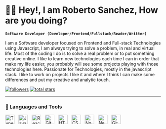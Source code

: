 #  🕺🏻 Hey!, I am Roberto Sanchez, How are you doing?

**`Software Developer (Developer/Frontend/Fullstack/Reader/Writter)`**

I am a Software developer focused on Frontend and Full-stack Technologies using Javascript, I am always trying to solve a problem, in real and virtual life. Most of the coding I do is to solve a real problem or to put something creative online. I like to learn new technologies each time I can in order that make my life easier, you probably will see some projects playing with those technologies here. Passionate for Technologies, mostly in the javascript stack. I like to work on projects I like it and where I think I can make some differences and put my creative and analytic touch.

   <p align="left">
      <a href="https://github.com/robertosampayo?tab=followers">
         <img alt="followers" title="Follow me on Github" src="https://custom-icon-badges.demolab.com/github/followers/robertosampayo?color=236ad3&labelColor=1155ba&style=for-the-badge&logo=person-add&label=Follow&logoColor=white"/></a>
      <a href="https://github.com/robertosampayo?tab=repositories">
         <img alt="total stars" title="Total stars on GitHub" src="https://custom-icon-badges.demolab.com/github/stars/robertosampayo?color=55960c&style=for-the-badge&labelColor=488207&logo=star"/></a>
   </p>

---

### 🧰 Languages and Tools

<img align="left" alt="TypeScript" width="30px" style="padding-right:10px;" src="https://cdn.jsdelivr.net/gh/devicons/devicon/icons/typescript/typescript-plain.svg" />
<img align="left" alt="JavaScript" width="30px" style="padding-right:10px;" src="https://cdn.jsdelivr.net/gh/devicons/devicon/icons/javascript/javascript-plain.svg" />
<img align="left" alt="React" width="30px" style="padding-right:10px;" src="https://cdn.jsdelivr.net/gh/devicons/devicon/icons/react/react-original.svg" />
<img align="left" alt="Git" width="30px" style="padding-right:10px;" src="https://cdn.jsdelivr.net/gh/devicons/devicon/icons/git/git-original.svg" />
<img align="left" alt="HTML" width="30px" style="padding-right:10px;" src="https://cdn.jsdelivr.net/gh/devicons/devicon/icons/html5/html5-plain.svg" />
<img align="left" alt="CSS" width="30px" style="padding-right:10px;" src="https://cdn.jsdelivr.net/gh/devicons/devicon/icons/css3/css3-plain.svg" />
<img align="left" alt="NodeJS" width="30px" style="padding-right:10px;" src="https://cdn.jsdelivr.net/gh/devicons/devicon/icons/nodejs/nodejs-original.svg" />

<img align="left" alt="Next" width="30px" style="padding-right:10px;" src="https://cdn.jsdelivr.net/gh/devicons/devicon/icons/nextjs/nextjs-original.svg" />

<img align="left" alt="GitHub" width="30px" style="padding-right:10px;" src="https://cdn.jsdelivr.net/gh/devicons/devicon/icons/github/github-original.svg" />

